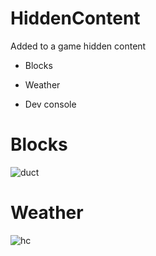 # HiddenContent
Added to a game hidden content

- Blocks

- Weather

- Dev console
# Blocks
![duct](https://user-images.githubusercontent.com/86189625/150634033-7ecc6a31-72ac-4e67-87e7-285459772d80.png)
# Weather
![hc](https://user-images.githubusercontent.com/86189625/150634040-a16fbdce-7a23-43af-bb8d-e0e91d502959.png)
